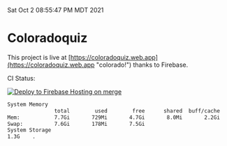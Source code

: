 Sat Oct  2 08:55:47 PM MDT 2021

# Coloradoquiz


This project is live at [https://coloradoquiz.web.app](https://coloradoquiz.web.app "colorado!") thanks to Firebase.

CI Status: 

[![Deploy to Firebase Hosting on merge](https://github.com/teamkushal/coloradoquiz/actions/workflows/firebase-hosting-merge.yml/badge.svg)](https://github.com/teamkushal/coloradoquiz/actions/workflows/firebase-hosting-merge.yml)

```bash
System Memory
               total        used        free      shared  buff/cache   available
Mem:           7.7Gi       729Mi       4.7Gi       8.0Mi       2.2Gi       6.6Gi
Swap:          7.6Gi       178Mi       7.5Gi
System Storage
1.3G	.
```
```bash
